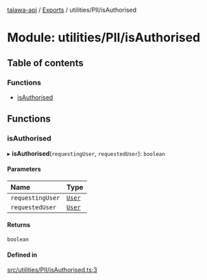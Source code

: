 [talawa-api](../README.md) / [Exports](../modules.md) / utilities/PII/isAuthorised

# Module: utilities/PII/isAuthorised

## Table of contents

### Functions

- [isAuthorised](utilities_PII_isAuthorised.md#isauthorised)

## Functions

### isAuthorised

▸ **isAuthorised**(`requestingUser`, `requestedUser`): `boolean`

#### Parameters

| Name | Type |
| :------ | :------ |
| `requestingUser` | [`User`](types_generatedGraphQLTypes.md#user) |
| `requestedUser` | [`User`](types_generatedGraphQLTypes.md#user) |

#### Returns

`boolean`

#### Defined in

[src/utilities/PII/isAuthorised.ts:3](https://github.com/PalisadoesFoundation/talawa-api/blob/7fc03c3/src/utilities/PII/isAuthorised.ts#L3)
